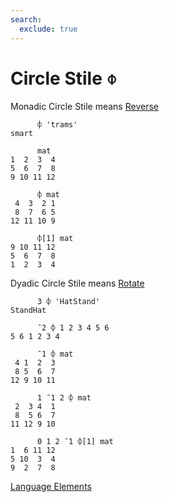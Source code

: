 ```yaml
---
search:
  exclude: true
---
```

<h1 class="heading"><span class="name">Circle Stile</span> <span class="command">⌽</span></h1>

Monadic Circle Stile means
[Reverse](../primitive-functions/reverse.md)
```apl
      ⌽ 'trams'
smart

      mat
1  2  3  4
5  6  7  8
9 10 11 12

      ⌽ mat
 4  3  2 1
 8  7  6 5
12 11 10 9

      ⌽[1] mat
9 10 11 12
5  6  7  8
1  2  3  4
```

Dyadic Circle Stile means
[Rotate](../primitive-functions/rotate.md)
```apl
      3 ⌽ 'HatStand'
StandHat

      ¯2 ⌽ 1 2 3 4 5 6
5 6 1 2 3 4

      ¯1 ⌽ mat
 4 1  2  3
 8 5  6  7
12 9 10 11

      1 ¯1 2 ⌽ mat
 2  3 4  1
 8  5 6  7
11 12 9 10

      0 1 2 ¯1 ⌽[1] mat
1  6 11 12
5 10  3  4
9  2  7  8
```
[Language Elements](../glyphs.md)


